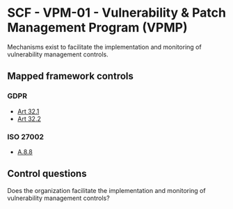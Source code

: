 # SCF - VPM-01 - Vulnerability & Patch Management Program (VPMP)
Mechanisms exist to facilitate the implementation and monitoring of vulnerability management controls.
## Mapped framework controls
### GDPR
- [Art 32.1](../gdpr/art32.md#Article-321)
- [Art 32.2](../gdpr/art32.md#Article-322)
  
### ISO 27002
- [A.8.8](../iso27002/a-8.md#a88)
  
## Control questions
Does the organization facilitate the implementation and monitoring of vulnerability management controls?
  